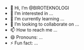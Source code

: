 - 👋 Hi, I’m @BIROTEKNOLOGI
- 👀 I’m interested in ...
- 🌱 I’m currently learning ...
- 💞️ I’m looking to collaborate on ...
- 📫 How to reach me ...
- 😄 Pronouns: ...
- ⚡ Fun fact: ...

<!---
BIROTEKNOLOGI/BIROTEKNOLOGI is a ✨ special ✨ repository because its `README.md` (this file) appears on your GitHub profile.
You can click the Preview link to take a look at your changes.
--->
